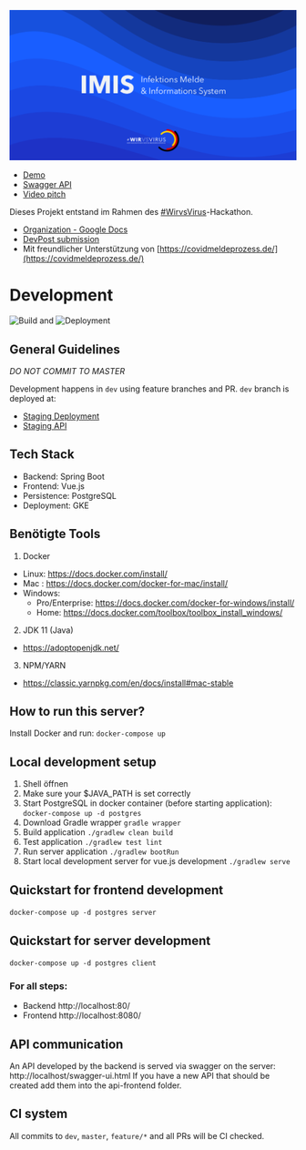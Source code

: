 [![IMIS Cover](client/public/web-imis.png)](http://www.youtube.com/watch?v=XIIlMh3Lbsc "Pitch")

  * [Demo](http://imis-prototyp.de)
  * [Swagger API](http://api.imis-prototyp.de/)
  * [Video pitch](https://www.youtube.com/watch?v=XIIlMh3Lbsc)
 
Dieses Projekt entstand im Rahmen des [#WirvsVirus](https://wirvsvirushackathon.org/)-Hackathon. 
 
  * [Organization - Google Docs](https://docs.google.com/document/d/1nEf7WGs6BJ9qcHcuUoVzV1i01kIPH0ENQihb6B7yiI4/edit?usp=sharing)
  * [DevPost submission](https://devpost.com/software/imis-infektions-melde-und-informations-system)
  * Mit freundlicher Unterstützung von [https://covidmeldeprozess.de/](https://covidmeldeprozess.de/)
  
# Development
![Build](https://github.com/imis-Infektionsfall-uebermittellung/1_011_a_infektionsfall_uebermittellung/workflows/Build%20and%20Test/badge.svg?branch=dev) and ![Deployment](https://github.com/imis-Infektionsfall-uebermittellung/1_011_a_infektionsfall_uebermittellung/workflows/Build%20and%20Deploy%20to%20GKE/badge.svg?branch=dev)

## General Guidelines
_DO NOT COMMIT TO MASTER_ 

Development happens in `dev` using feature branches and PR. `dev` branch is deployed at:

   * [Staging Deployment](https://staging.imis-prototyp.de)
   * [Staging API](https://api.staging.imis-prototyp.de)

## Tech Stack
 - Backend: Spring Boot
 - Frontend: Vue.js
 - Persistence: PostgreSQL
 - Deployment: GKE
 
## Benötigte Tools
1. Docker
  - Linux: https://docs.docker.com/install/
  - Mac : https://docs.docker.com/docker-for-mac/install/
  - Windows:
    - Pro/Enterprise: https://docs.docker.com/docker-for-windows/install/
    - Home: https://docs.docker.com/toolbox/toolbox_install_windows/
2. JDK 11 (Java)
  - https://adoptopenjdk.net/ 
3. NPM/YARN
  - https://classic.yarnpkg.com/en/docs/install#mac-stable 

## How to run this server?
Install Docker and run: `docker-compose up`

## Local development setup
1. Shell öffnen 
1. Make sure your $JAVA_PATH is set correctly
1. Start PostgreSQL in docker container (before starting application): 
```docker-compose up -d postgres```
1. Download Gradle wrapper
```gradle wrapper```
1. Build application
```./gradlew clean build```
1. Test application
```./gradlew test lint```
1. Run server application
```./gradlew bootRun```
1. Start local development server for vue.js development
```./gradlew serve```

## Quickstart for frontend development
```docker-compose up -d postgres server```
## Quickstart for server development
```docker-compose up -d postgres client```

### For all steps:

 * Backend http://localhost:80/ 
 * Frontend http://localhost:8080/ 

## API communication

An API developed by the backend is served via swagger on the server: http://localhost/swagger-ui.html
If you have a new API that should be created add them into the api-frontend folder.

## CI system
All commits to `dev`, `master`, `feature/*` and all PRs will be CI checked.
